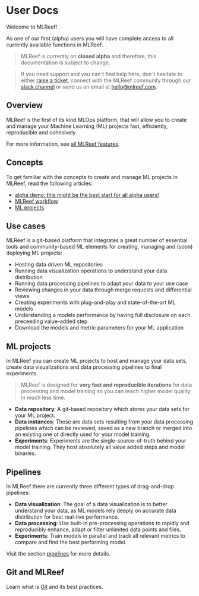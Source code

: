 User Docs
====================

Welcome to MLReef! 

As one of our first (alpha) users you will have complete access to all currently available functions in MLReef.  

> MLReef is currently on **closed alpha** and therefore, this documentation is subject to change. 

> If you need support and you can´t find help here, don´t hesitate to either [raise a ticket](https://gitlab.com/mlreef/frontend/issues), connect with the MLReef community through our [slack channel](https://mlreef.com) or send us an email at hello@mlreef.com. 


Overview
--------------------

MLReef is the first of its kind MLOps platform, that will allow you to create and manage your Machine Learning (ML) projects fast, efficiently, reproducible and cohesively. 

For more information, see [all MLReef features](../User_Documentation).


## Concepts

To get familiar with the concepts to create and manage ML projects in MLReef, read the following articles: 

*  [alpha demo: this might be the best start for all alpha users!](../User_Documentation)
*  [MLReef workflow](../User_Documentation)
*  [ML projects](../User_Documentation)


Use cases
--------------------

MLReef is a git-based platform that integrates a great number of essential tools and community-based ML elements for creating, managing and (soon) deploying ML projects: 

*  Hosting data driven ML repositories 
*  Running data visualization operations to understand your data distribution
*  Running data processing pipelines to adapt your data to your use case
*  Reviewing changes in your data through merge requests and differential views
*  Creating experiments with plug-and-play and state-of-the-art ML models
*  Understanding a models performance by having full disclosure on each preceeding value-added step
*  Download the models and metric parameters for your ML application


ML projects
--------------------

In MLReef you can create ML projects to host and manage your data sets, create data visualizations and data processing pipelines to final experiments. 

> MLReef is designed for **very fast and reproducible iterations** for data processing and model training so you can reach higher model quality in much less time. 

*  **Data repository**: A git-based repository which stores your data sets for your ML project. 
*  **Data instances**: These are data sets resulting from your data processing pipelines which can be reviewed, saved as a new branch or merged into an existing one or directly used for your model training. 
*  **Experiments**: Experiments are the single-source-of-truth behind your model training. They host absolutely all value added steps and model binaries.


Pipelines
--------------------

In MLReef there are currently three different types of drag-and-drop pipelines: 

*  **Data visualization**: The goal of a data visualization is to better understand your data, as ML models rely deeply on accurate data distribution for best real-live performance.
*  **Data processing**: Use built-in pre-processing operations to rapidly and reproducibly enhance, adapt or filter unlimited data points and files.
*  **Experiments**: Train models in parallel and track all relevant metrics to compare and find the best performing model. 

Visit the section [pipelines](../User_Documentation) for more details. 

Git and MLReef
--------------------

Learn what is [Git](../User_Documentation) and its best practices. 